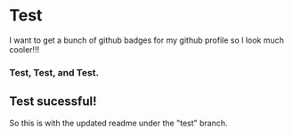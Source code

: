 # Test


I want to get a bunch of github badges for my github profile so I look much cooler!!! 

### Test, Test, and Test.

## Test sucessful!


So this is with the updated readme under the "test" branch.
